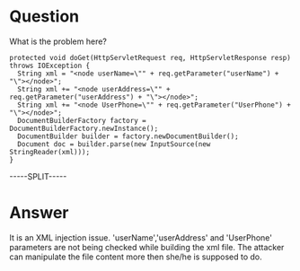 # Question
 
What is the problem here?
 
```
protected void doGet(HttpServletRequest req, HttpServletResponse resp) throws IOException {
  String xml = "<node userName=\"" + req.getParameter("userName") + "\"></node>";
  String xml += "<node userAddress=\"" + req.getParameter("userAddress") + "\"></node>";
  String xml += "<node UserPhone=\"" + req.getParameter("UserPhone") + "\"></node>";
  DocumentBuilderFactory factory = DocumentBuilderFactory.newInstance();
  DocumentBuilder builder = factory.newDocumentBuilder();
  Document doc = builder.parse(new InputSource(new StringReader(xml)));
}
```
 
-----SPLIT-----
 
# Answer

It is an XML injection issue. 'userName','userAddress' and 'UserPhone' parameters are not being checked while building the xml file. The attacker can manipulate the file content more then she/he is supposed to do.
